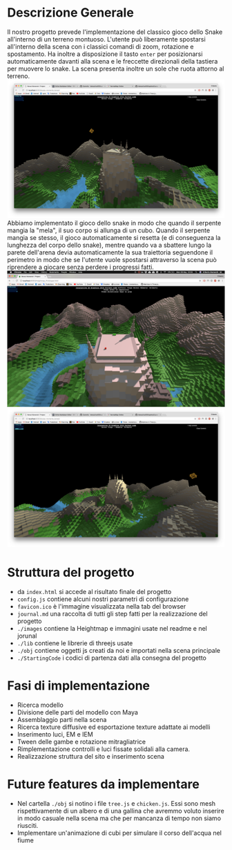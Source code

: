 # Descrizione Generale
Il nostro progetto prevede l'implementazione del classico gioco dello Snake all'interno di un terreno montuoso. L'utente può liberamente spostarsi all'interno della scena con i classici comandi di zoom, rotazione e spostamento. Ha inoltre a disposizione il tasto ```enter``` per posizionarsi automaticamente davanti alla scena e le freccette direzionali della tastiera per muovere lo snake. La scena presenta inoltre un sole che ruota attorno al terreno.
![Intro](images/intro.png)
Abbiamo implementato il gioco dello snake in modo che quando il serpente mangia la "mela", il suo corpo si allunga di un cubo. Quando il serpente mangia se stesso, il gioco automaticamente si resetta (e di conseguenza la lunghezza del corpo dello snake), mentre quando va a sbattere lungo la parete dell'arena devia automaticamente la sua traiettoria seguendone il perimetro in modo che se l'utente vuole spostarsi attraverso la scena può riprendere a giocare senza perdere i progressi fatti.
![Snake](images/snake.png)
![Sunrise](images/sunrise.png)

# Struttura del progetto
- da ```index.html``` si accede al risultato finale del progetto
- ```config.js``` contiene alcuni nostri parametri di configurazione
- ```favicon.ico``` è l'immagine visualizzata nella tab del browser
- ```journal.md``` una raccolta di tutti gli step fatti per la realizzazione del progetto
- ```./images``` contiene la Heightmap e immagini usate nel readme e nel jorunal
- ```./lib``` contiene le librerie di threejs usate
- ```./obj``` contiene oggetti js creati da noi e importati nella scena principale
- ```./StartingCode``` i codici di partenza dati alla consegna del progetto

# Fasi di implementazione
- Ricerca modello
- Divisione delle parti del modello con Maya
- Assemblaggio parti nella scena
- Ricerca texture diffusive ed esportazione texture adattate ai modelli
- Inserimento luci, EM e IEM
- Tween delle gambe e rotazione mitragliatrice
- Rimplementazione controlli e luci fissate solidali alla camera.
- Realizzazione struttura del sito e inserimento scena

# Future features da implementare
 - Nel cartella ```./obj``` si notino i file ```tree.js``` e ```chicken.js```. Essi sono mesh rispettivamente di un albero e di una gallina che avremmo voluto inserire in modo casuale nella scena ma che per mancanza di tempo non siamo riusciti.
 - Implementare un'animazione di cubi per simulare il corso dell'acqua nel fiume